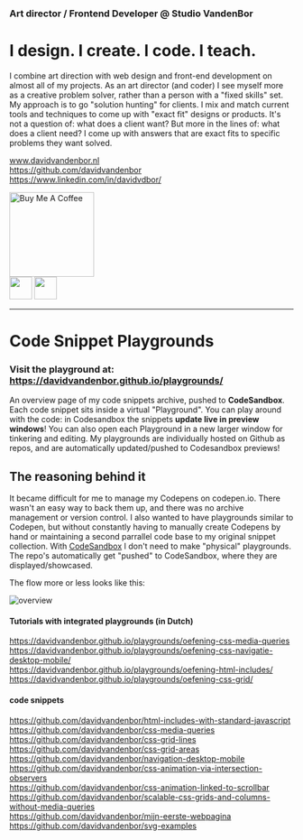 ### Art director / Frontend Developer @ Studio VandenBor
# I design. I create. I code. I teach.

I combine art direction with web design and front-end development on almost all of my projects. As an art director (and coder) I see myself more as a creative problem solver, rather than a person with a "fixed skills" set. My approach is to go "solution hunting" for clients. I mix and match current tools and techniques to come up with "exact fit" designs or products. It's not a question of: what does a client want? But more in the lines of: what does a client need? I come up with answers that are exact fits to specific problems they want solved.

www.davidvandenbor.nl <br>
https://github.com/davidvandenbor <br>
https://www.linkedin.com/in/davidvdbor/

<a href="https://www.buymeacoffee.com/davidvandenbor" target="_blank"><img src="https://cdn.buymeacoffee.com/buttons/default-orange.png" alt="Buy Me A Coffee" width="150px"></a>
<br>
<a href="https://codepen.io/davidvdbor/pens/public" target="_blank"><img src="https://github.com//davidvandenbor/playgrounds/raw/master/README-img/codepen.png" width="40px"></a> <a href="https://github.com/davidvandenbor" target="_blank"><img src="https://github.com//davidvandenbor/playgrounds/raw/master/README-img/github.png" width="40px"></a>


-----------------------

# Code Snippet Playgrounds

### Visit the **playground** at: https://davidvandenbor.github.io/playgrounds/

An overview page of my code snippets archive, pushed to **CodeSandbox**. Each code snippet sits inside a virtual "Playground". You can play around with the code: in Codesandbox the snippets **update live in preview windows**! You can also open each Playground in a new larger window for tinkering and editing. My playgrounds are individually hosted on Github as repos, and are automatically updated/pushed to Codesandbox previews!

## The reasoning behind it

It became difficult for me to manage my Codepens on codepen.io. There wasn't an easy way to back them up, and there was no archive management or version control. I also wanted to have playgrounds similar to Codepen, but without constantly having to manually create Codepens by hand or maintaining a second parrallel code base to my original snippet collection. With [CodeSandbox](https://codesandbox.io/) I don't need to make "physical" playgrounds. The repo's automatically get "pushed" to CodeSandbox, where they are displayed/showcased.

The flow more or less looks like this:

<img src="https://github.com//davidvandenbor/playgrounds/raw/master/README-img/explanation-codesanbox-plunker-github.png" alt="overview" style="max-width:100%;">


#### Tutorials with integrated playgrounds (in Dutch)

https://davidvandenbor.github.io/playgrounds/oefening-css-media-queries <br>
https://davidvandenbor.github.io/playgrounds/oefening-css-navigatie-desktop-mobile/ <br>
https://davidvandenbor.github.io/playgrounds/oefening-html-includes/ <br>
https://davidvandenbor.github.io/playgrounds/oefening-css-grid/

#### code snippets

https://github.com/davidvandenbor/html-includes-with-standard-javascript <br>
https://github.com/davidvandenbor/css-media-queries <br>
https://github.com/davidvandenbor/css-grid-lines <br>
https://github.com/davidvandenbor/css-grid-areas <br>
https://github.com/davidvandenbor/navigation-desktop-mobile <br>
https://github.com/davidvandenbor/css-animation-via-intersection-observers <br>
https://github.com/davidvandenbor/css-animation-linked-to-scrollbar <br>
https://github.com/davidvandenbor/scalable-css-grids-and-columns-without-media-queries <br>
https://github.com/davidvandenbor/mijn-eerste-webpagina <br>
https://github.com/davidvandenbor/svg-examples

